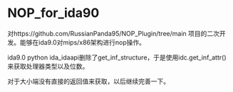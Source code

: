# NOP_for_ida90

对https://github.com/RussianPanda95/NOP_Plugin/tree/main 项目的二次开发。能够在ida9.0对mips/x86架构进行nop操作。

ida9.0 python ida_idaapi删除了get_inf_structure，于是使用idc.get_inf_attr()来获取处理器类型以及位数。

对于大小端没有直接的返回值来获取，以后继续完善一下。

